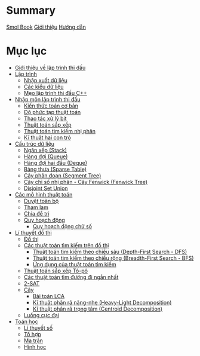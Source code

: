 # Summary

[Smol Book](./title-page.md)
[Giới thiệu](./introduction.md)
[Hướng dẫn](./guide.md)

# Mục lục

- [Giới thiệu về lập trình thi đấu](./introduction/README.md)
- [Lập trình](./programming/README.md)
  - [Nhập xuất dữ liệu](./programming/io.md)
  - [Các kiểu dữ liệu](./programming/data-types.md)
  - [Mẹo lập trình thi đấu C++](./programming/cpp-tips-and-tricks.md)
- [Nhập môn lập trình thi đấu](./basic/README.md)
  - [Kiến thức toán cơ bản](./basic/math.md)
  - [Độ phức tạp thuật toán](./basic/algo-complexity.md)
  - [Thao tác xử lý bit](./basic/bit-manipulation.md)
  - [Thuật toán sắp xếp](./basic/sorting.md)
  - [Thuật toán tìm kiếm nhị phân](./basic/binary-search.md)
  - [Kĩ thuật hai con trỏ](./basic/two-pointers.md)
- [Cấu trúc dữ liệu](./data-structures/README.md)
  - [Ngăn xếp (Stack)](./data-structures/stack.md)
  - [Hàng đợi (Queue)](./data-structures/queue.md)
  - [Hàng đợi hai đầu (Deque)](./data-structures/deque.md)
  - [Bảng thưa (Sparse Table)](./data-structures/sparse-table.md)
  - [Cây phân đoạn (Segment Tree)](./data-structures/segment-tree.md)
  - [Cây chỉ số nhị phân - Cây Fenwick (Fenwick Tree)](./data-structures/fenwick.md)
  - [Disjoint Set Union](./data-structures/dsu.md)
- [Các mô hình thuật toán](./algo-paradigms/README.md)
  - [Duyệt toàn bộ](./algo-paradigms/complete-search.md)
  - [Tham lam](./algo-paradigms/greedy.md)
  - [Chia để trị](./algo-paradigms/dnc.md)
  - [Quy hoạch động](./algo-paradigms/dp.md)
    - [Quy hoạch động chữ số](./algo-paradigms/digit-dp.md)
- [Lí thuyết đồ thị](./graph-theory/README.md)
  - [Đồ thị](./graph-theory/overview.md)
  - [Các thuật toán tìm kiếm trên đồ thị](./graph-theory/graph-traversal.md)
    - [Thuật toán tìm kiếm theo chiều sâu (Depth-First Search - DFS)](./graph-theory/dfs.md)
    - [Thuật toán tìm kiếm theo chiều rộng (Breadth-First Search - BFS)](./graph-theory/bfs.md)
    - [Ứng dụng của thuật toán tìm kiếm](./graph-theory/graph-traversal-applications.md)
  - [Thuật toán sắp xếp Tô-pô](./graph-theory/topo.md)
  - [Các thuật toán tìm đường đi ngắn nhất]()
  - [2-SAT]()
  - [Cây]()
    - [Bài toán LCA]()
    - [Kĩ thuật phân rã nặng-nhẹ (Heavy-Light Decomposition)]()
    - [Kĩ thuật phân rã trọng tâm (Centroid Decomposition)]()
  - [Luồng cực đại]()
- [Toán học]()
  - [Lí thuyết số]()
  - [Tổ hợp]()
  - [Ma trận]()
  - [Hình học]()
